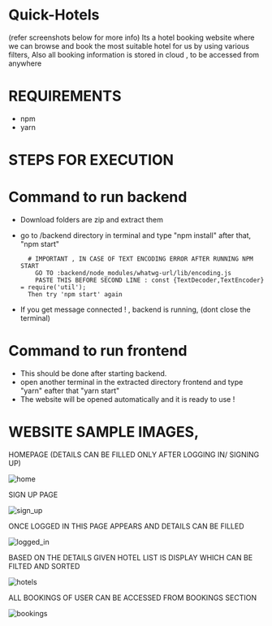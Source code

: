 # Quick-Hotels
(refer screenshots below for more info)
Its a hotel booking website where we can browse and book the most suitable hotel for us by using various filters,
Also all booking information is stored in cloud , to be accessed from anywhere

# REQUIREMENTS
  * npm 
  * yarn 

# STEPS FOR EXECUTION 
 
# Command to run backend
  * Download folders are zip and extract them
  * go to /backend directory in terminal and type "npm install" after that, "npm start"
  
          # IMPORTANT , IN CASE OF TEXT ENCODING ERROR AFTER RUNNING NPM START
	        GO TO :backend/node_modules/whatwg-url/lib/encoding.js
	        PASTE THIS BEFORE SECOND LINE : const {TextDecoder,TextEncoder} = require('util');
          Then try 'npm start' again
          
  * If you get message connected ! , backend is running, (dont close the terminal)

# Command to run frontend
  * This should be done after starting backend.
  * open another terminal in the extracted directory frontend and type "yarn" eafter that "yarn start"
  * The website will be opened automatically and it is ready to use !
  
  
# WEBSITE SAMPLE IMAGES,
  
HOMEPAGE (DETAILS CAN BE FILLED ONLY AFTER LOGGING IN/ SIGNING UP)


![home](https://user-images.githubusercontent.com/91386977/158021521-505f2407-aa98-4aa6-ba97-2aae80b67192.png)

	
SIGN UP PAGE

![sign_up](https://user-images.githubusercontent.com/91386977/158021544-793e12d3-b4fd-4426-8dab-e394e5734ff9.png)


ONCE LOGGED IN THIS PAGE APPEARS AND DETAILS CAN BE FILLED

![logged_in](https://user-images.githubusercontent.com/91386977/158021566-d1d359ff-b504-4955-b104-f38f27b3e6a3.png)


BASED ON THE DETAILS GIVEN HOTEL LIST IS DISPLAY WHICH CAN BE FILTED AND SORTED

![hotels](https://user-images.githubusercontent.com/91386977/158021619-8d9d3dd4-dcab-4462-a89f-a61f1d789b8d.png)


ALL BOOKINGS OF USER CAN BE ACCESSED FROM BOOKINGS SECTION

![bookings](https://user-images.githubusercontent.com/91386977/158021640-6c3a717c-8a50-442b-a249-32078f18eac7.png)
